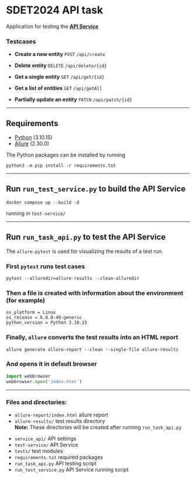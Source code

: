 # SDET2024 API task

Application for testing the **[API Service](https://github.com/sun6r0/test-service)**

### Testcases
* **Create a new entity** `POST` `/api/create`
- **Delete entity** `DELETE` `/api/delete/{id}`
* **Get a single entity** `GET` `/api/get/{id}`
- **Get a list of entities** `GET` `/api/getAll`  
* **Partially update an entity** `PATCH` `/api/patch/{id}`  
***


## Requirements
* [Python](https://www.python.org/downloads/) (3.10.15)  
* [Allure](https://allurereport.org/docs/install/) (2.30.0)  
 
The Python packages can be installed by running  
```commandline
python3 -m pip install -r requirements.txt
```
***


## Run `run_test_service.py` to build the API Service
```commandline
docker compose up --build -d
```
running in `test-service/`
***


## Run `run_task_api.py` to test the API Service
The `allure-pytest` is used for visualizing the results of a test run.

### First `pytest` runs test cases
```commandline
pytest --alluredir=allure-results --clean-alluredir
```

### Then a file is created with information about the environment (for example)
```
os_platform = Linux
os_release = 6.8.0-40-generic
python_version = Python 3.10.15
```

### Finally, `allure` converts the test results into an HTML report
```commandline
allure generate allure-report --clean --single-file allure-results
```

### And opens it in default browser
```python
import webbrowser
webbrowser.open('index.html')
```
***


### Files and directories:
- `allure-report/index.html` allure report
- `allure-results/` test results directory  
**Note:** These directories will be created after running `run_task_api.py`

* `service_api/` API settings
* `test-service/` API Service
* `tests/` test modules
* `requirements.txt` required packages
* `run_task_api.py` API testing script
* `run_test_service.py` API Service running script

